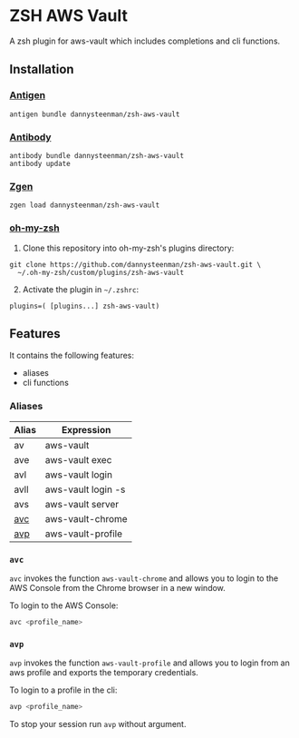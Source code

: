 # ZSH AWS Vault

A zsh plugin for aws-vault which includes completions and cli functions.

## Installation

### [Antigen](https://github.com/zsh-users/antigen)

```
antigen bundle dannysteenman/zsh-aws-vault
```

### [Antibody](https://getantibody.github.io)

```
antibody bundle dannysteenman/zsh-aws-vault
antibody update
```

### [Zgen](https://github.com/tarjoilija/zgen)

```
zgen load dannysteenman/zsh-aws-vault
```

### [oh-my-zsh](https://github.com/robbyrussell/oh-my-zsh)


1. Clone this repository into oh-my-zsh's plugins directory:
```
git clone https://github.com/dannysteenman/zsh-aws-vault.git \
  ~/.oh-my-zsh/custom/plugins/zsh-aws-vault
```

2. Activate the plugin in `~/.zshrc`:

```
plugins=( [plugins...] zsh-aws-vault)
```

## Features

It contains the following features:

- aliases
- cli functions

### Aliases

| Alias       | Expression         |
| ----------- | ------------------ |
| av          | aws-vault          |
| ave         | aws-vault exec     |
| avl         | aws-vault login    |
| avll        | aws-vault login -s |
| avs         | aws-vault server   |
| [avc](#avc) | aws-vault-chrome   |
| [avp](#avp) | aws-vault-profile  |

### `avc`

`avc` invokes the function `aws-vault-chrome` and allows you to login to the AWS Console from the Chrome browser in a new window.

To login to the AWS Console:
```zsh
avc <profile_name>
```

### `avp`

`avp` invokes the function `aws-vault-profile` and allows you to login from an aws profile and exports the temporary credentials.

To login to a profile in the cli:
```zsh
avp <profile_name>
```

To stop your session run `avp` without argument.
